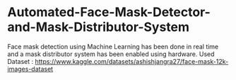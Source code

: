 # Automated-Face-Mask-Detector-and-Mask-Distributor-System
Face mask detection using Machine Learning has been done in real time and a mask distributor system has been enabled using hardware.
Used Dataset : https://www.kaggle.com/datasets/ashishjangra27/face-mask-12k-images-dataset
